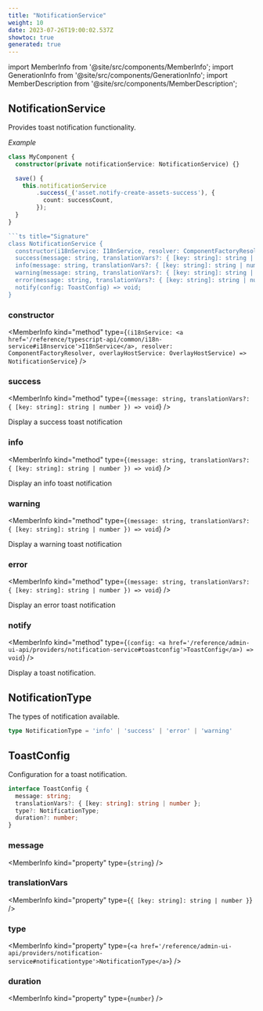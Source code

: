 ```yaml
---
title: "NotificationService"
weight: 10
date: 2023-07-26T19:00:02.537Z
showtoc: true
generated: true
---
```

<!-- This file was generated from the Vendure source. Do not modify. Instead, re-run the "docs:build" script -->
import MemberInfo from '@site/src/components/MemberInfo';
import GenerationInfo from '@site/src/components/GenerationInfo';
import MemberDescription from '@site/src/components/MemberDescription';


## NotificationService

<GenerationInfo sourceFile="packages/admin-ui/src/lib/core/src/providers/notification/notification.service.ts" sourceLine="54" packageName="@vendure/admin-ui" />

Provides toast notification functionality.

*Example*

```ts
class MyComponent {
  constructor(private notificationService: NotificationService) {}

  save() {
    this.notificationService
        .success(_('asset.notify-create-assets-success'), {
          count: successCount,
        });
  }
}

```ts title="Signature"
class NotificationService {
  constructor(i18nService: I18nService, resolver: ComponentFactoryResolver, overlayHostService: OverlayHostService)
  success(message: string, translationVars?: { [key: string]: string | number }) => void;
  info(message: string, translationVars?: { [key: string]: string | number }) => void;
  warning(message: string, translationVars?: { [key: string]: string | number }) => void;
  error(message: string, translationVars?: { [key: string]: string | number }) => void;
  notify(config: ToastConfig) => void;
}
```

<div className="members-wrapper">

### constructor

<MemberInfo kind="method" type={`(i18nService: <a href='/reference/typescript-api/common/i18n-service#i18nservice'>I18nService</a>, resolver: ComponentFactoryResolver, overlayHostService: OverlayHostService) => NotificationService`}   />


### success

<MemberInfo kind="method" type={`(message: string, translationVars?: { [key: string]: string | number }) => void`}   />

Display a success toast notification
### info

<MemberInfo kind="method" type={`(message: string, translationVars?: { [key: string]: string | number }) => void`}   />

Display an info toast notification
### warning

<MemberInfo kind="method" type={`(message: string, translationVars?: { [key: string]: string | number }) => void`}   />

Display a warning toast notification
### error

<MemberInfo kind="method" type={`(message: string, translationVars?: { [key: string]: string | number }) => void`}   />

Display an error toast notification
### notify

<MemberInfo kind="method" type={`(config: <a href='/reference/admin-ui-api/providers/notification-service#toastconfig'>ToastConfig</a>) => void`}   />

Display a toast notification.


</div>


## NotificationType

<GenerationInfo sourceFile="packages/admin-ui/src/lib/core/src/providers/notification/notification.service.ts" sourceLine="14" packageName="@vendure/admin-ui" />

The types of notification available.

```ts title="Signature"
type NotificationType = 'info' | 'success' | 'error' | 'warning'
```


## ToastConfig

<GenerationInfo sourceFile="packages/admin-ui/src/lib/core/src/providers/notification/notification.service.ts" sourceLine="23" packageName="@vendure/admin-ui" />

Configuration for a toast notification.

```ts title="Signature"
interface ToastConfig {
  message: string;
  translationVars?: { [key: string]: string | number };
  type?: NotificationType;
  duration?: number;
}
```

<div className="members-wrapper">

### message

<MemberInfo kind="property" type={`string`}   />


### translationVars

<MemberInfo kind="property" type={`{ [key: string]: string | number }`}   />


### type

<MemberInfo kind="property" type={`<a href='/reference/admin-ui-api/providers/notification-service#notificationtype'>NotificationType</a>`}   />


### duration

<MemberInfo kind="property" type={`number`}   />




</div>
